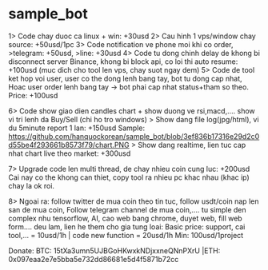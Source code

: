 # sample_bot
1> Code chay duoc ca linux + win: 				+30usd
2> Cau hinh 1 vps/window chay source: 			+50usd/1pc
3> Code notification ve phone moi khi co order, 
	>telegram: 									+50usd, 
	>line: 										+30usd
4> Code tu dong chinh delay de khong bi disconnect server Binance, khong bi block api,
   co loi thi auto resume: 						+100usd
   (muc dich cho tool len vps, chay suot ngay dem)
5> Code de tool ket hop voi user, user co the dong lenh bang tay, bot tu dong cap nhat,
   Hoac user order lenh bang tay -> bot phai cap nhat status+tham so theo.
	Price: 										+100usd

6> Code show giao dien candles chart + show duong ve rsi,macd,.... 
   show vi tri lenh da Buy/Sell (chi ho tro windows)
    > Show dang file log(jpg/html), 
	  vi du 5minute report 1 lan: 				+150usd
	  Sample: https://github.com/hanquockorean/sample_bot/blob/3ef836b17316e29d2c0d55be4f293661b8573f79/chart.PNG
	> Show dang realtime, lien tuc cap nhat
	  chart live theo market:					+300usd 
	  
7> Upgrade code len multi thread, de chay nhieu coin cung luc: +200usd
   Cai nay co the khong can thiet, copy tool ra nhieu pc khac nhau (khac ip) chay la ok roi.
   
8> Ngoai ra: follow twitter de mua coin theo tin tuc, follow usdt/coin nap len san de mua coin,
  Follow telegram channel de mua coin,.... tu simple den complex nhu tensorflow, AI,
  cao web bang chrome, duyet web, fill web form.... deu lam, lien he them cho gia tung loai:
  Basic price: support, cai tool,... = 10usd/1h | code new function = 20usd/1h
  Min: 100usd/1project
  
  Donate: BTC: 15tXa3umn5UJBGoHKwxkNDjxxneQNnPXrU  |ETH: 0x097eaa2e7e5bba5e732dd86681e5d4f5871b72cc
